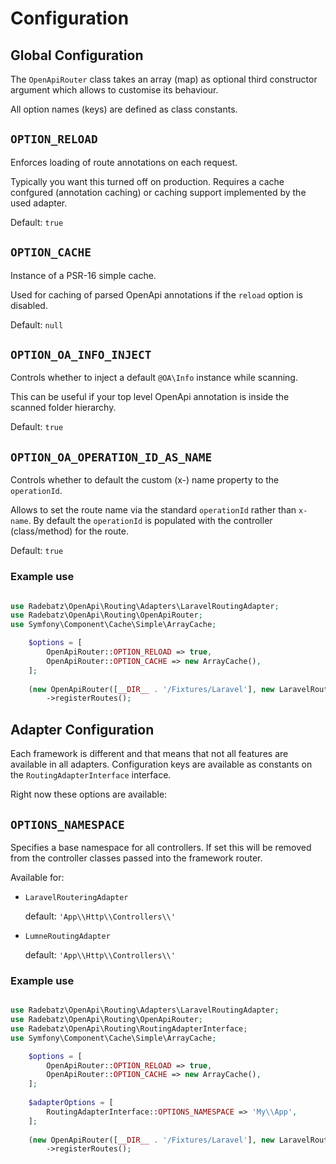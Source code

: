 # Configuration

## Global Configuration
The `OpenApiRouter` class takes an array (map) as optional third constructor argument which allows to customise
its behaviour.

All option names (keys) are defined as class constants.

**`OPTION_RELOAD`**
---
Enforces loading of route annotations on each request.

Typically you want this turned off on production. Requires a cache confgured (annotation caching) or caching support implemented by the used adapter. 

Default: `true`

**`OPTION_CACHE`**
---
Instance of a PSR-16 simple cache.

Used for caching of parsed OpenApi annotations if the `reload` option is disabled.

Default: `null`

**`OPTION_OA_INFO_INJECT`**
---
Controls whether to inject a default `@OA\Info` instance while scanning.

This can be useful if your top level OpenApi annotation is inside the scanned folder hierarchy.

Default: `true`

**`OPTION_OA_OPERATION_ID_AS_NAME`**
---
Controls whether to default the custom (x-) name property to the `operationId`.

Allows to set the route name via the standard `operationId` rather than `x-name`.
By default the `operationId` is populated with the controller (class/method) for the route.  

Default: `true`

### Example use
```php

use Radebatz\OpenApi\Routing\Adapters\LaravelRoutingAdapter;
use Radebatz\OpenApi\Routing\OpenApiRouter;
use Symfony\Component\Cache\Simple\ArrayCache;

    $options = [
        OpenApiRouter::OPTION_RELOAD => true,
        OpenApiRouter::OPTION_CACHE => new ArrayCache(),
    ];
    
    (new OpenApiRouter([__DIR__ . '/Fixtures/Laravel'], new LaravelRoutingAdapter($app), $options))
        ->registerRoutes();
```

## Adapter Configuration
Each framework is different and that means that not all features are available in all adapters.
Configuration keys are available as constants on the `RoutingAdapterInterface` interface.

Right now these options are available:

**`OPTIONS_NAMESPACE`**
---
Specifies a base namespace for all controllers. If set this will be removed from the controller classes passed into the
framework router.

Available for:
* `LaravelRouteringAdapter`

   default: `'App\\Http\\Controllers\\'`
* `LumneRoutingAdapter`
 
   default: `'App\\Http\\Controllers\\'`

### Example use
```php

use Radebatz\OpenApi\Routing\Adapters\LaravelRoutingAdapter;
use Radebatz\OpenApi\Routing\OpenApiRouter;
use Radebatz\OpenApi\Routing\RoutingAdapterInterface;
use Symfony\Component\Cache\Simple\ArrayCache;

    $options = [
        OpenApiRouter::OPTION_RELOAD => true,
        OpenApiRouter::OPTION_CACHE => new ArrayCache(),
    ];
    
    $adapterOptions = [
        RoutingAdapterInterface::OPTIONS_NAMESPACE => 'My\\App',
    ];
    
    (new OpenApiRouter([__DIR__ . '/Fixtures/Laravel'], new LaravelRoutingAdapter($app, $adapterOptions), $options))
        ->registerRoutes();
```
